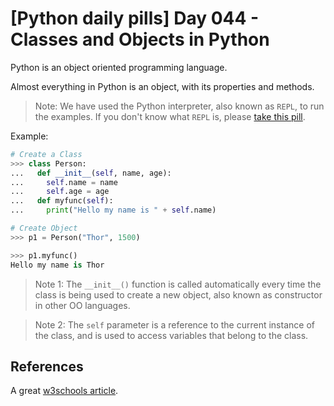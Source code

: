 # [Python daily pills] Day 044 - Classes and Objects in Python

Python is an object oriented programming language.

Almost everything in Python is an object, with its properties and methods.

> Note: We have used the Python interpreter, also known as `REPL`, to run the examples. If you don't know what `REPL` is, please [take this pill](../day-005).

Example:

```python
# Create a Class
>>> class Person:
...   def __init__(self, name, age):
...     self.name = name
...     self.age = age
...   def myfunc(self):
...     print("Hello my name is " + self.name)

# Create Object
>>> p1 = Person("Thor", 1500)

>>> p1.myfunc()
Hello my name is Thor
```
> Note 1: The `__init__()` function is called automatically every time the class is being used to create a new object, also known as constructor in other OO languages.

> Note 2: The `self` parameter is a reference to the current instance of the class, and is used to access variables that belong to the class.

## References

A great [w3schools article](https://www.w3schools.com/python/python_classes.asp).
